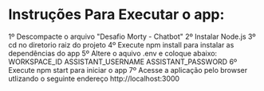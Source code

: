 # Instruções Para Executar o app:
1º Descompacte o arquivo "Desafio Morty - Chatbot"
2º Instalar Node.js
3º cd no diretorio raiz do projeto
4º Execute npm install para instalar as dependências do app
5º Altere o aquivo .env e coloque abaixo:
WORKSPACE_ID
ASSISTANT_USERNAME
ASSISTANT_PASSWORD
6º Execute npm start para iniciar o app
7º Acesse a aplicação pelo browser utlizando o seguinte endereço http://localhost:3000

